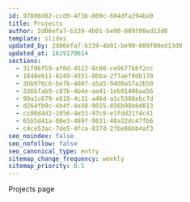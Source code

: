 ```yaml
---
id: 97806d82-ccd9-4f36-809c-604dfa294ba9
title: Projects
author: 2d06efa7-b339-4b01-be90-009f00ed13d0
template: slides
updated_by: 2d06efa7-b339-4b01-be90-009f00ed13d0
updated_at: 1619170614
sections:
  - 31f06f59-af8d-4512-8c60-ce9677bbf2cc
  - 1848e611-8249-4551-8bba-2f7aef0db170
  - 3bb976c6-befb-4007-a5a5-94d0a5fa2b50
  - 336bfab9-c87b-4b4e-aa41-1eb91408aa56
  - 99a1c679-e619-4c31-a46d-a1c5308ebc7d
  - d264fb9c-4b4f-4e38-9015-856b98b6d813
  - cc08d4d2-1056-4e53-97c8-e3fdd21f4c41
  - 65b5d41a-00e3-489f-9831-48a32dc47fb6
  - c4ce53ac-7de5-4fca-837d-2fbe86bb4af3
seo_noindex: false
seo_nofollow: false
seo_canonical_type: entry
sitemap_change_frequency: weekly
sitemap_priority: 0.5
---
```

Projects page
